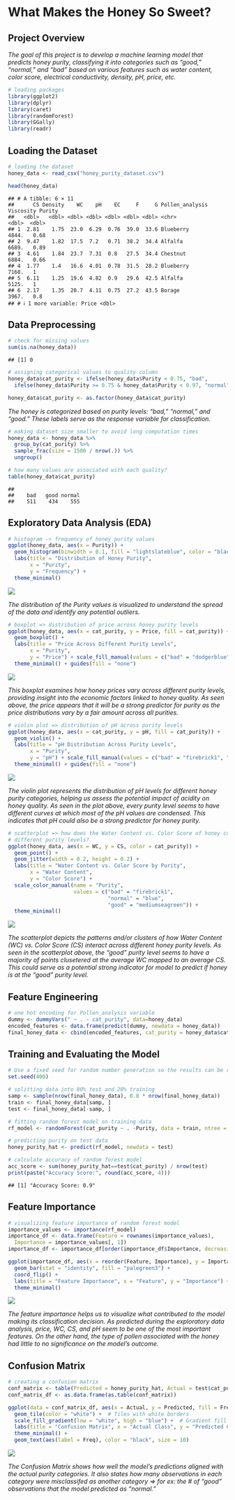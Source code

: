 What Makes the Honey So Sweet?
================

## Project Overview

*The goal of this project is to develop a machine learning model that
predicts honey purity, classifying it into categories such as “good,”
“normal,” and “bad” based on various features such as water content,
color score, electrical conductivity, density, pH, price, etc.*

``` r
# loading packages
library(ggplot2)
library(dplyr)
library(caret)
library(randomForest)
library(GGally)
library(readr)
```

## Loading the Dataset

``` r
# loading the dataset
honey_data <- read_csv("honey_purity_dataset.csv") 

head(honey_data)
```

    ## # A tibble: 6 × 11
    ##      CS Density    WC    pH    EC     F     G Pollen_analysis Viscosity Purity
    ##   <dbl>   <dbl> <dbl> <dbl> <dbl> <dbl> <dbl> <chr>               <dbl>  <dbl>
    ## 1  2.81    1.75  23.0  6.29  0.76  39.0  33.6 Blueberry           4844.   0.68
    ## 2  9.47    1.82  17.5  7.2   0.71  38.2  34.4 Alfalfa             6689.   0.89
    ## 3  4.61    1.84  23.7  7.31  0.8   27.5  34.4 Chestnut            6884.   0.66
    ## 4  1.77    1.4   16.6  4.01  0.78  31.5  28.2 Blueberry           7168.   1   
    ## 5  6.11    1.25  19.6  4.82  0.9   29.6  42.5 Alfalfa             5125.   1   
    ## 6  2.17    1.35  20.7  4.11  0.75  27.2  43.5 Borage              3967.   0.8 
    ## # ℹ 1 more variable: Price <dbl>

## Data Preprocessing

``` r
# check for missing values
sum(is.na(honey_data))
```

    ## [1] 0

``` r
# assigning categorical values to quality column
honey_data$cat_purity <- ifelse(honey_data$Purity < 0.75, "bad", 
  ifelse(honey_data$Purity >= 0.75 & honey_data$Purity < 0.97, "normal", "good"))

honey_data$cat_purity <- as.factor(honey_data$cat_purity)
```

*The honey is categorized based on purity levels: “bad,” “normal,” and
“good.” These labels serve as the response variable for
classification.*

``` r
# making dataset size smaller to avoid long computation times
honey_data <- honey_data %>%
  group_by(cat_purity) %>%                
  sample_frac(size = 1500 / nrow(.)) %>% 
  ungroup()  
```

``` r
# how many values are associated with each quality?
table(honey_data$cat_purity)
```

    ## 
    ##    bad   good normal 
    ##    511    434    555

## Exploratory Data Analysis (EDA)

``` r
# histogram -> frequency of honey purity values
ggplot(honey_data, aes(x = Purity)) +
  geom_histogram(binwidth = 0.1, fill = "lightslateblue", color = "black", alpha = 0.6) +
  labs(title = "Distribution of Honey Purity",
       x = "Purity",
       y = "Frequency") +
  theme_minimal()
```

<img src="PersonalProject_files/figure-gfm/unnamed-chunk-7-1.png" style="display: block; margin: auto;" />

*The distribution of the Purity values is visualized to understand the
spread of the data and identify any potential outliers.*

``` r
# boxplot => distribution of price across honey purity levels
ggplot(honey_data, aes(x = cat_purity, y = Price, fill = cat_purity)) +
  geom_boxplot() +
  labs(title = "Price Across Different Purity Levels",
       x = "Purity",
       y = "Price") + scale_fill_manual(values = c("bad" = "dodgerblue", "normal" = "dodgerblue4", "good" = "blue")) + 
  theme_minimal() + guides(fill = "none")
```

<img src="PersonalProject_files/figure-gfm/unnamed-chunk-8-1.png" style="display: block; margin: auto;" />

*This boxplot examines how honey prices vary across different purity
levels, providing insight into the economic factors linked to honey
quality. As seen above, the price appears that it will be a strong
predictor for purity as the price distributions vary by a fair amount
across all purities.*

``` r
# violin plot => distribution of pH across purity levels
ggplot(honey_data, aes(x = cat_purity, y = pH, fill = cat_purity)) +
  geom_violin() +
  labs(title = "pH Distribution Across Purity Levels",
       x = "Purity",
       y = "pH") + scale_fill_manual(values = c("bad" = "firebrick1", "normal" = "blue", "good" = "mediumseagreen")) +
  theme_minimal() + guides(fill = "none")
```

<img src="PersonalProject_files/figure-gfm/unnamed-chunk-9-1.png" style="display: block; margin: auto;" />

*The violin plot represents the distribution of pH levels for different
honey purity categories, helping us assess the potential impact of
acidity on honey quality. As seen in the plot above, every purity level
seems to have different curves at which most of the pH values are
condensed. This indicates that pH could also be a strong predictor for
honey purity.*

``` r
# scatterplot => how does the Water Content vs. Color Score of honey correlate across
# different purity levels?
ggplot(honey_data, aes(x = WC, y = CS, color = cat_purity)) +
  geom_point() +
  geom_jitter(width = 0.2, height = 0.2) +
  labs(title = "Water Content vs. Color Score by Purity",
       x = "Water Content",
       y = "Color Score") +
  scale_color_manual(name = "Purity", 
                     values = c("bad" = "firebrick1", 
                                "normal" = "blue", 
                                "good" = "mediumseagreen")) +
  theme_minimal()
```

<img src="PersonalProject_files/figure-gfm/unnamed-chunk-10-1.png" style="display: block; margin: auto;" />

*The scatterplot depicts the patterns and/or clusters of how Water
Content (WC) vs. Color Score (CS) interact across different honey purity
levels. As seen in the scatterplot above, the “good” purity level seems
to have a majority of points clusetered at the average WC mapped to an
average CS. This could serve as a potential strong indicator for model
to predict if honey is at the “good” purity level.*

## Feature Engineering

``` r
# one hot encoding for Pollen_analysis variable
dummy <- dummyVars(" ~ . - cat_purity", data=honey_data)
encoded_features <- data.frame(predict(dummy, newdata = honey_data)) 
final_honey_data <- cbind(encoded_features, cat_purity = honey_data$cat_purity)
```

## Training and Evaluating the Model

``` r
# Use a fixed seed for random number generation so the results can be reproduced exactly
set.seed(400)

# splitting data into 80% test and 20% training
samp <- sample(nrow(final_honey_data), 0.8 * nrow(final_honey_data))
train <- final_honey_data[samp, ]
test <- final_honey_data[-samp, ]
```

``` r
# fitting random forest model on training data
rf_model <- randomForest(cat_purity ~ . -Purity, data = train, ntree = 450, mtry = 10)

# predicting purity on test data
honey_purity_hat <- predict(rf_model, newdata = test)

# calculate accuracy of random forest model
acc_score <- sum(honey_purity_hat==test$cat_purity) / nrow(test)
print(paste("Accuracy Score:", round(acc_score, 4)))
```

    ## [1] "Accuracy Score: 0.9"

## Feature Importance

``` r
# visualizing feature importance of random forest model
importance_values <- importance(rf_model)
importance_df <- data.frame(Feature = rownames(importance_values),
  Importance = importance_values[, 1])
importance_df <- importance_df[order(importance_df$Importance, decreasing = TRUE), ]

ggplot(importance_df, aes(x = reorder(Feature, Importance), y = Importance)) +
  geom_bar(stat = "identity", fill = "palegreen3") +
  coord_flip() +  
  labs(title = "Feature Importance", x = "Feature", y = "Importance") +
  theme_minimal()
```

<img src="PersonalProject_files/figure-gfm/unnamed-chunk-14-1.png" style="display: block; margin: auto;" />

*The feature importance helps us to visualize what contributed to the
model making its classification decision. As predicted during the
exploratory data analysis, price, WC, CS, and pH seem to be one of the
most important features. On the other hand, the type of pollen
associated with the honey had little to no significance on the model’s
outcome.*

## Confusion Matrix

``` r
# creating a confusion matrix
conf_matrix <- table(Predicted = honey_purity_hat, Actual = test$cat_purity)
conf_matrix_df <- as.data.frame(as.table(conf_matrix))

ggplot(data = conf_matrix_df, aes(x = Actual, y = Predicted, fill = Freq)) +
  geom_tile(color = "white") +  # Tiles with white borders
  scale_fill_gradient(low = "white", high = "blue") +  # Gradient fill
  labs(title = "Confusion Matrix", x = "Actual Class", y = "Predicted Class") +
  theme_minimal() +
  geom_text(aes(label = Freq), color = "black", size = 10)
```

<img src="PersonalProject_files/figure-gfm/unnamed-chunk-15-1.png" style="display: block; margin: auto;" />

*The Confusion Matrix shows how well the model’s predictions aligned
with the actual purity categories. It also states how many observations
in each category were misclassifed as another category =\> for ex: the
\# of “good” observations that the model predicted as “normal.”*

